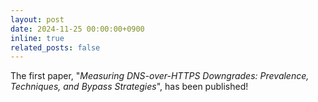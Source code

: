 ```yaml
---
layout: post
date: 2024-11-25 00:00:00+0900
inline: true
related_posts: false
---
```


The first paper, "*Measuring DNS-over-HTTPS Downgrades: Prevalence, Techniques, and Bypass Strategies*", has been published! 